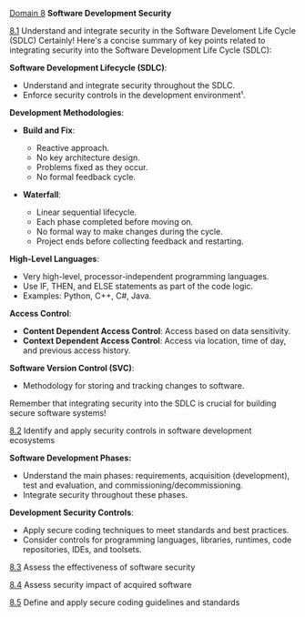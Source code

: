 [Domain 8](#domain8-top) **Software Development Security**

[8.1](#8.1) Understand and integrate security in the Software Develoment Life Cycle (SDLC)
Certainly! Here's a concise summary of key points related to integrating security into the Software Development Life Cycle (SDLC):

**Software Development Lifecycle (SDLC)**:
   - Understand and integrate security throughout the SDLC.
   - Enforce security controls in the development environment¹.

**Development Methodologies**:
   - **Build and Fix**:
     - Reactive approach.
     - No key architecture design.
     - Problems fixed as they occur.
     - No formal feedback cycle.
       
   - **Waterfall**:
     - Linear sequential lifecycle.
     - Each phase completed before moving on.
     - No formal way to make changes during the cycle.
     - Project ends before collecting feedback and restarting.

**High-Level Languages**:
   - Very high-level, processor-independent programming languages.
   - Use IF, THEN, and ELSE statements as part of the code logic.
   - Examples: Python, C++, C#, Java.

**Access Control**:
   - **Content Dependent Access Control**: Access based on data sensitivity.
   - **Context Dependent Access Control**: Access via location, time of day, and previous access history.

**Software Version Control (SVC)**:
   - Methodology for storing and tracking changes to software.

Remember that integrating security into the SDLC is crucial for building secure software systems!

[8.2](#8.2) Identify and apply security controls in software development ecosystems

**Software Development Phases:**
- Understand the main phases: requirements, acquisition (development), test and evaluation, and commissioning/decommissioning.
- Integrate security throughout these phases.

**Development Security Controls**:
- Apply secure coding techniques to meet standards and best practices.
- Consider controls for programming languages, libraries, runtimes, code repositories, IDEs, and toolsets.

[8.3](#8.3) Assess the effectiveness of software security

[8.4](#8.4) Assess security impact of acquired software

[8.5](#8.5) Define and apply secure coding guidelines and standards
